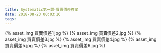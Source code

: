```yaml
---
title: Systematic第一課-買賣價差答案
date: 2018-08-23 00:03:16
tags:
---
```


{% asset_img 買賣價差1.jpg %}
{% asset_img 買賣價差2.jpg %}
{% asset_img 買賣價差3.jpg %}
{% asset_img 買賣價差4.jpg %}
{% asset_img 買賣價差5.jpg %}
{% asset_img 買賣價差6.jpg %}
